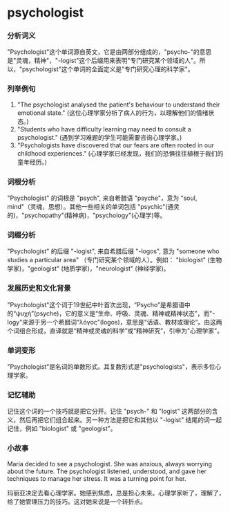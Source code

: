 # psychologist

### 分析词义

  

"Psychologist"这个单词源自英文，它是由两部分组成的，"psycho-"的意思是"灵魂，精神"，"-logist"这个后缀用来表明"专门研究某个领域的人"。所以，"psychologist"这个单词的全面定义是"专门研究心理的科学家"。

  

### 列举例句

  

1.  "The psychologist analysed the patient's behaviour to understand their emotional state." (这位心理学家分析了病人的行为，以理解他们的情绪状态。)
2.  "Students who have difficulty learning may need to consult a psychologist." (遇到学习难题的学生可能需要咨询心理学家。)
3.  "Psychologists have discovered that our fears are often rooted in our childhood experiences." (心理学家已经发现，我们的恐惧往往植根于我们的童年经历。)

  

### 词根分析

  

"Psychologist" 的词根是 "psych", 来自希腊语 "psyche"，意为 "soul, mind"（灵魂，思想）。其他一些相关的单词包括 "psychic"(通灵的)，"psychopathy"(精神病)，"psychology"(心理学)等。

  

### 词缀分析

  

"Psychologist" 的后缀 "-logist", 来自希腊后缀 "-logos", 意为 "someone who studies a particular area" （专门研究某个领域的人）。例如： "biologist" (生物学家)，"geologist" (地质学家)，"neurologist" (神经学家)。

  

### 发展历史和文化背景

  

"Psychologist"这个词于19世纪中叶首次出现，“Psycho”是希腊语中的“ψυχή”(psyche)，它的意义是“生命、呼吸、灵魂、精神或精神状态”，而"-logy"来源于另一个希腊词“λόγος”(logos)，意思是“话语、教材或理论”。由这两个词组合形成，直译就是“精神或灵魂的科学”或“精神研究”，引申为"心理学家"。

  

### 单词变形

  

"Psychologist"是名词的单数形式。其复数形式是"psychologists"，表示多位心理学家。

  

### 记忆辅助

  

记住这个词的一个技巧就是把它分开。记住 "psych-" 和 "logist" 这两部分的含义，然后再把它们组合起来。另一种方法是把它和其他以 "-logist" 结尾的词一起记住，例如 "biologist" 或 "geologist"。

  

### 小故事

  

Maria decided to see a psychologist. She was anxious, always worrying about the future. The psychologist listened, understood, and gave her techniques to manage her stress. It was a turning point for her.

  

玛丽亚决定去看心理学家。她感到焦虑，总是担心未来。心理学家听了，理解了，给了她管理压力的技巧。这对她来说是一个转折点。
